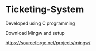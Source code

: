 # Ticketing-System
Developed using C programming

Download Mingw and setup

https://sourceforge.net/projects/mingw/

